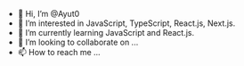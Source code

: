 - 👋 Hi, I’m @Ayut0
- 👀 I’m interested in JavaScript, TypeScript, React.js, Next.js.
- 🌱 I’m currently learning JavaScript and React.js.
- 💞️ I’m looking to collaborate on ...
- 📫 How to reach me ...

<!---
Ayut0/Ayut0 is a ✨ special ✨ repository because its `README.md` (this file) appears on your GitHub profile.
You can click the Preview link to take a look at your changes.
--->
